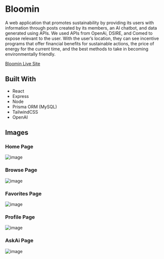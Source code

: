 # Bloomin

A web application that promotes sustainability by providing its users with information through posts created by its members, an AI chatbot, and data generated using APIs. We used APIs from OpenAi, DSIRE, and Comed to expose relevant to the user. With the user’s location, they can see incentive programs that offer financial benefits for sustainable actions, the price of energy for the current time, and the best methods to take in becoming environmentally friendly.

<a href="https://tkh-hackathon.vercel.app//" target="_blank"> Bloomin Live Site </a> 

## Built With
* React 
* Express
* Node
* Prisma ORM (MySQL)
* TailwindCSS
* OpenAI


## Images
### Home Page

![image](https://github.com/luismolinuevo/tkh-hackathon/assets/89353175/c32b3b80-fa9a-44a6-8b58-cf6b99165751)

### Browse Page
![image](https://github.com/luismolinuevo/tkh-hackathon/assets/89353175/e5409ea6-1c3e-48e8-9d52-8cda6c2bf824)

### Favorites Page
![image](https://github.com/luismolinuevo/tkh-hackathon/assets/89353175/f801a754-92a6-4e1b-a4cb-bf5a228b048d)

### Profile Page
![image](https://github.com/luismolinuevo/tkh-hackathon/assets/89353175/d48407de-0c5e-4d4a-81b2-58b3a4551471)

### AskAi Page 
![image](https://github.com/luismolinuevo/tkh-hackathon/assets/89353175/18e6b67a-fbc2-491a-b278-096c9c4f8963)

<!-- ![image](https://github.com/luismolinuevo/tkh-hackathon/assets/89353175/b79d9a0f-a633-4780-a9bb-84d9d0928b29) -->
